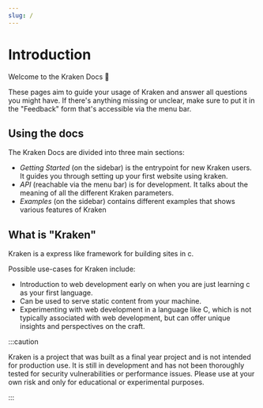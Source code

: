 ```yaml
---
slug: /
---
```


# Introduction

Welcome to the Kraken Docs 🎉

These pages aim to guide your usage of Kraken and answer all questions you might have. If there's anything missing or unclear, make sure to put it in the "Feedback" form that's accessible via the menu bar.

## Using the docs

The Kraken Docs are divided into three main sections:

- _Getting Started_ (on the sidebar) is the entrypoint for new Kraken users. It guides you through setting up your first website using kraken.
- _API_ (reachable via the menu bar) is for development. It talks about the meaning of all the different Kraken parameters.
- _Examples_ (on the sidebar) contains different examples that shows various features of Kraken

## What is "Kraken"

Kraken is a express like framework for building sites in c.

Possible use-cases for Kraken include:

- Introduction to web development early on when you are just learning c as your first language.
- Can be used to serve static content from your machine.
- Experimenting with web development in a language like C, which is not typically associated with web development, but can offer unique insights and perspectives on the craft.

:::caution

Kraken is a project that was built as a final year project and is not intended for production use. It is still in development and has not been thoroughly tested for security vulnerabilities or performance issues. Please use at your own risk and only for educational or experimental purposes.

:::
